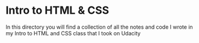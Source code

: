 # Intro to HTML & CSS
In this directory you will find a collection of all the notes and code I wrote in my Intro to HTML and CSS class that I took on Udacity
